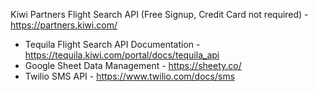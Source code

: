 Kiwi Partners Flight Search API (Free Signup, Credit Card not required) - https://partners.kiwi.com/
- Tequila Flight Search API Documentation - https://tequila.kiwi.com/portal/docs/tequila_api
- Google Sheet Data Management - https://sheety.co/
- Twilio SMS API - https://www.twilio.com/docs/sms

